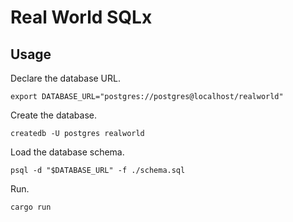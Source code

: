 # Real World SQLx

## Usage

Declare the database URL.

```
export DATABASE_URL="postgres://postgres@localhost/realworld"
```

Create the database.

```
createdb -U postgres realworld
```

Load the database schema.

```
psql -d "$DATABASE_URL" -f ./schema.sql
``` 

Run.

```
cargo run
```
